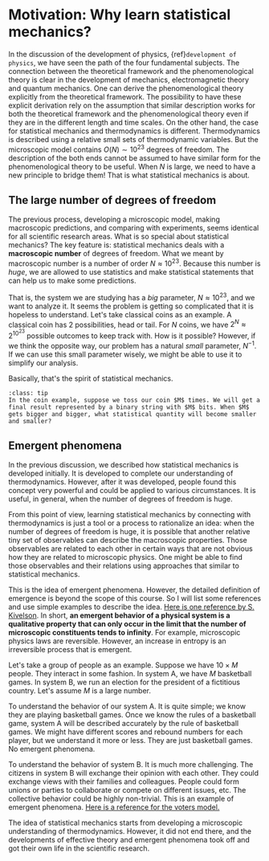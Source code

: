 # Motivation: Why learn statistical mechanics?

In the discussion of the development of physics, {ref}`development of physics`, we have seen the path of the four fundamental subjects. The connection between the theoretical framework and the phenomenological theory is clear in the development of mechanics, electromagnetic theory and quantum mechanics. One can derive the phenomenological theory explicitly from the theoretical framework. The possibility to have these explicit derivation rely on the assumption that similar description works for both the theoretical framework and the phenomenological theory even if they are in the different length and time scales. On the other hand, the case for statistical mechanics and thermodynamics is different. Thermodynamics is described using a relative small sets of thermodynamic variables. But the microscopic model contains $O(N)\sim 10^{23}$ degrees of freedom. The description of the both ends cannot be assumed to have similar form for the phenomenological theory to be useful. When $N$ is large, we need to have a new principle to bridge them! That is what statistical mechanics is about.

## The large number of degrees of freedom

The previous process, developing a microscopic model, making macroscopic predictions, and comparing with experiments, seems identical for all scientific research areas. What is so special about statistical mechanics? The key feature is: statistical mechanics deals with a **macroscopic number** of degrees of freedom. What we meant by macroscopic number is a number of order $N\approx 10^{23}$. Because this number is *huge*, we are allowed to use statistics and make statistical statements that can help us to make some predictions.

That is, the system we are studying has a *big* parameter, $N\approx 10^{23}$, and we want to analyze it. It seems the problem is getting so complicated that it is hopeless to understand. Let's take classical coins as an example. A classical coin has $2$ possibilities, head or tail. For $N$ coins, we have $2^N\approx 2^{10^{23}}$ possible outcomes to keep track with. How is it possible?
However, if we think the opposite way, our problem has a natural *small* parameter, $N^{-1}$. If we can use this small parameter wisely, we might be able to use it to simplify our analysis.

Basically, that's the spirit of statistical mechanics.

```{admonition} What?
:class: tip
In the coin example, suppose we toss our coin $M$ times. We will get a final result represented by a binary string with $M$ bits. When $M$ gets bigger and bigger, what statistical quantity will become smaller and smaller?
```

## Emergent phenomena

In the previous discussion, we described how statistical mechanics is developed initially. It is developed to complete our understanding of thermodynamics. However, after it was developed, people found this concept very powerful and could be applied to various circumstances. It is useful, in general, when the number of degrees of freedom is huge.

From this point of view, learning statistical mechanics by connecting with thermodynamics is just a tool or a process to rationalize an idea: when the number of degrees of freedom is huge, it is possible that another relative tiny set of observables can describe the macroscopic properties. Those observables are related to each other in certain ways that are not obvious how they are related to microscopic physics. One might be able to find those observables and their relations using approaches that similar to statistical mechanics.

This is the idea of emergent phenomena. However, the detailed definition of emergence is beyond the scope of this course. So I will list some references and use simple examples to describe the idea. [Here is one reference by S. Kivelson](https://www.nature.com/articles/npjquantmats201624). In short, **an emergent behavior of a physical system is a qualitative property that can only occur in the limit that the number of microscopic constituents tends to infinity**. For example, microscopic physics laws are reversible. However, an increase in entropy is an irreversible process that is emergent.

Let's take a group of people as an example. Suppose we have $10\times M$ people. They interact in some fashion. In system A, we have $M$ basketball games. In system B, we run an election for the president of a fictitious country. Let's assume $M$ is a large number. 

To understand the behavior of our system A. It is quite simple; we know they are playing basketball games. Once we know the rules of a basketball game, system A will be described accurately by the rule of basketball games. We might have different scores and rebound numbers for each player, but we understand it more or less. They are just basketball games. No emergent phenomena.

To understand the behavior of system B. It is much more challenging. The citizens in system B will exchange their opinion with each other.
They could exchange views with their families and colleagues. People could form unions or parties to collaborate or compete on different issues, etc. The collective behavior could be highly non-trivial. This is an example of emergent phenomena.
[Here is a reference for the voters model.](https://physics.aps.org/articles/v7/40?ory/science/science-news/)

The idea of statistical mechanics starts from developing a microscopic understanding of thermodynamics. However, it did not end there, and the developments of effective theory and emergent phenomena took off and got their own life in the scientific research.



